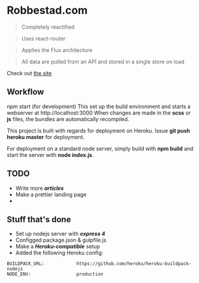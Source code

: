 # Robbestad.com

> Completely reactified

> Uses react-router

> Applies the Flux architecture

> All data are pulled from an API and stored in a single store on load

Check out [the site](http://www.robbestad.com/)

## Workflow

npm start (for development)
This set up the build environment and starts a webserver at http://localhost:3000
When changes are made in the __scss__ or __js__ files, the bundles are automatically
recompiled. 

This project is built with regards for deployment on Heroku. Issue __git push heroku master__ for
deployment.

For deployment on a standard node server, simply build with __npm build__ and start the server with
__node index.js__.

## TODO

 - Write more ___articles___
 - Make a prettier landing page
 - 
## Stuff that's done

 - Set up nodejs server with ___express 4___
 - Configged package.json & gulpfile.js
 - Make a ___Heroku-compatible___ setup 
 - Added the following Heroku config:
 
```
BUILDPACK_URL:            https://github.com/heroku/heroku-buildpack-nodejs
NODE_ENV:                 production
```


